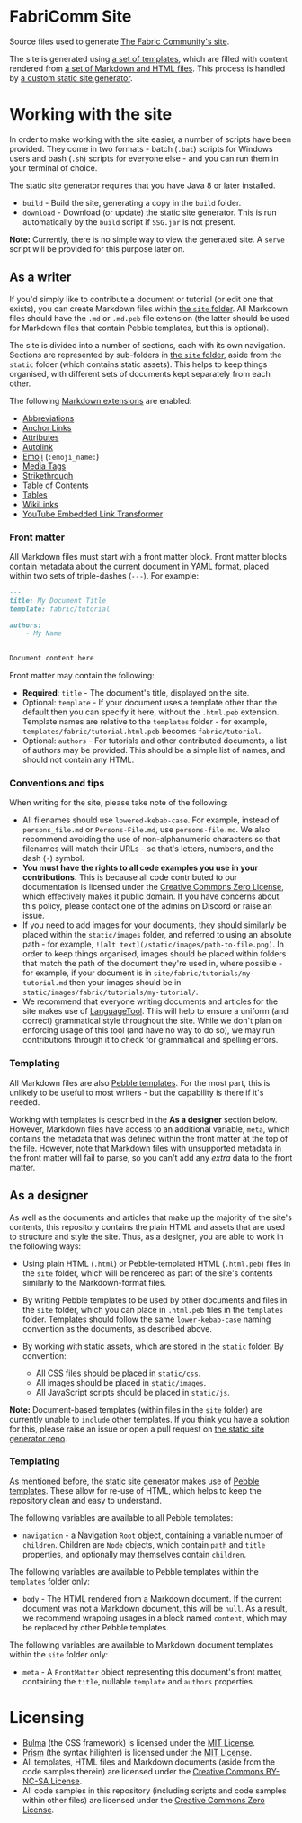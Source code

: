 # FabriComm Site

Source files used to generate [The Fabric Community's site](https://fabricmc.community).

The site is generated using [a set of templates](/templates), which are filled with content rendered from
[a set of Markdown and HTML files](/site). This process is handled by 
[a custom static site generator](https://github.com/FabriCommunity/SSG).

# Working with the site

In order to make working with the site easier, a number of scripts have been provided. They come in two formats -
batch (`.bat`) scripts for Windows users and bash (`.sh`) scripts for everyone else - and you can run them in your
terminal of choice.

The static site generator requires that you have Java 8 or later installed.

* `build` - Build the site, generating a copy in the `build` folder.
* `download` - Download (or update) the static site generator. This is run automatically by the `build` script if 
  `SSG.jar` is not present.
  
**Note:** Currently, there is no simple way to view the generated site. A `serve` script will be provided for this
purpose later on.

## As a writer

If you'd simply like to contribute a document or tutorial (or edit one that exists), you can create Markdown files 
within [the `site` folder](/site). All Markdown files should have the `.md` or `.md.peb` file extension (the latter should be
used for Markdown files that contain Pebble templates, but this is optional).

The site is divided into a number of sections, each with its own navigation. Sections are represented by sub-folders
in [the `site` folder](/site), aside from the `static` folder (which contains static assets). This helps to keep things
organised, with different sets of documents kept separately from each other.

The following [Markdown extensions](https://github.com/vsch/flexmark-java/wiki/Extensions) are enabled:

* [Abbreviations](https://github.com/vsch/flexmark-java/wiki/Extensions#abbreviation)
* [Anchor Links](https://github.com/vsch/flexmark-java/wiki/Extensions#anchorlink)
* [Attributes](https://github.com/vsch/flexmark-java/wiki/Extensions#attributes)
* [Autolink](https://github.com/vsch/flexmark-java/wiki/Extensions#autolink)
* [Emoji](https://github.com/vsch/flexmark-java/wiki/Extensions#emoji) (`:emoji_name:`)
* [Media Tags](https://github.com/vsch/flexmark-java/wiki/Extensions#media-tags)
* [Strikethrough](https://github.com/vsch/flexmark-java/wiki/Extensions#gfm-strikethroughsubscript)
* [Table of Contents](https://github.com/vsch/flexmark-java/wiki/Extensions#table-of-contents)
* [Tables](https://github.com/vsch/flexmark-java/wiki/Extensions#tables)
* [WikiLinks](https://github.com/vsch/flexmark-java/wiki/Extensions#wikilinks)
* [YouTube Embedded Link Transformer](https://github.com/vsch/flexmark-java/wiki/Extensions#youtube-embedded-link-transformer)

### Front matter

All Markdown files must start with a front matter block. Front matter blocks contain metadata about the current 
document in YAML format, placed within two sets of triple-dashes (`---`). For example:

```markdown
---
title: My Document Title
template: fabric/tutorial

authors:
    - My Name
---

Document content here
```

Front matter may contain the following:

* **Required**: `title` - The document's title, displayed on the site.
* Optional: `template` - If your document uses a template other than the default then you can specify it here, without
  the `.html.peb` extension. Template names are relative to the `templates` folder - for example, 
  `templates/fabric/tutorial.html.peb` becomes `fabric/tutorial`.
* Optional: `authors` - For tutorials and other contributed documents, a list of authors may be provided. This should
  be a simple list of names, and should not contain any HTML.

### Conventions and tips

When writing for the site, please take note of the following:

* All filenames should use `lowered-kebab-case`. For example, instead of `persons_file.md` or `Persons-File.md`, use
  `persons-file.md`. We also recommend avoiding the use of non-alphanumeric characters so that filenames will match 
  their URLs - so that's letters, numbers, and the dash (`-`) symbol.
* **You must have the rights to all code examples you use in your contributions.** This is because all code contributed
  to our documentation is licensed under the [Creative Commons Zero License](/LICENSE-CC0.md), which effectively makes
  it public domain. If you have concerns about this policy, please contact one of the admins on Discord or raise an
  issue.
* If you need to add images for your documents, they should similarly be placed within the `static/images` folder, and
  referred to using an absolute path - for example, `![alt text](/static/images/path-to-file.png)`. In order to keep
  things organised, images should be placed within folders that match the path of the document they're used in, where
  possible - for example, if your document is in `site/fabric/tutorials/my-tutorial.md` then your images should be in
  `static/images/fabric/tutorials/my-tutorial/`.
* We recommend that everyone writing documents and articles for the site makes use of 
  [LanguageTool](https://languagetool.org/). This will help to ensure a uniform (and correct) grammatical style
  throughout the site. While we don't plan on enforcing usage of this tool (and have no way to do so), we may run 
  contributions through it to check for grammatical and spelling errors.

### Templating

All Markdown files are also [Pebble templates](https://pebbletemplates.io/). For the most part, this is unlikely to be
useful to most writers - but the capability is there if it's needed.

Working with templates is described in the **As a designer** section below. However, Markdown files have access to an
additional variable, `meta`, which contains the metadata that was defined within the front matter at the top of the 
file. However, note that Markdown files with unsupported metadata in the front matter will fail to parse, so you can't
add any _extra_ data to the front matter.

## As a designer

As well as the documents and articles that make up the majority of the site's contents, this repository contains the
plain HTML and assets that are used to structure and style the site. Thus, as a designer, you are able to work in
the following ways:

* Using plain HTML (`.html`) or Pebble-templated HTML (`.html.peb`) files in the `site` folder, which will be rendered
  as part of the site's contents similarly to the Markdown-format files.
* By writing Pebble templates to be used by other documents and files in the `site` folder, which you can place in
  `.html.peb` files in the `templates` folder. Templates should follow the same `lower-kebab-case` naming convention 
  as the documents, as described above.
* By working with static assets, which are stored in the `static` folder. By convention:
  
  * All CSS files should be placed in `static/css`.
  * All images should be placed in `static/images`.
  * All JavaScript scripts should be placed in `static/js`.

**Note:** Document-based templates (within files in the `site` folder) are currently unable to `include` other 
templates. If you think you have a solution for this, please raise an issue or open a pull request on 
[the static site generator repo](https://github.com/FabriCommunity/SSG).

### Templating

As mentioned before, the static site generator makes use of [Pebble templates](https://pebbletemplates.io/). These
allow for re-use of HTML, which helps to keep the repository clean and easy to understand.

The following variables are available to all Pebble templates:

* `navigation` - a Navigation `Root` object, containing a variable number of `children`. Children are `Node` objects,
  which contain `path` and `title` properties, and optionally may themselves contain `children`.

The following variables are available to Pebble templates within the `templates` folder only:

* `body` - The HTML rendered from a Markdown document. If the current document was not a Markdown document, this will
  be `null`. As a result, we recommend wrapping usages in a block named `content`, which may be replaced by other Pebble
  templates.

The following variables are available to Markdown document templates within the `site` folder only:

* `meta` - A `FrontMatter` object representing this document's front matter, containing the `title`, nullable 
  `template` and `authors` properties.

# Licensing

* [Bulma](https://bulma.io) (the CSS framework) is licensed under the [MIT License](/LICENSE-BULMA).
* [Prism](https://prismjs.com/) (the syntax hilighter) is licensed under the [MIT License](/LICENSE-PRISM).
* All templates, HTML files and Markdown documents (aside from the code samples therein) are licensed under the
  [Creative Commons BY-NC-SA License](/LICENSE-CC-BY-NC-SA.md).
* All code samples in this repository (including scripts and code samples within other files) are licensed under the 
  [Creative Commons Zero License](/LICENSE-CC0.md).
